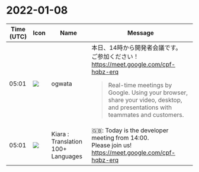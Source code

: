 # 2022-01-08

|Time (UTC)|Icon|Name|Message|
|---|---|---|---|
|05:01|![](https://avatars.slack-edge.com/2019-11-22/845042642576_070441337abaca9fb7b3_72.png)|ogwata|本日、14時から開発者会議です。<br>ご参加ください！<br><https://meet.google.com/cpf-hqbz-erq><br><blockquote>Real-time meetings by Google. Using your browser, share your video, desktop, and presentations with teammates and customers.</blockquote>|
|05:01|![](https://avatars.slack-edge.com/2021-08-02/2324149410423_2aa7423c4133ecb9f168_72.png)|Kiara : Translation 100+ Languages|🇬🇧: Today is the developer meeting from 14:00.<br>Please join us!<br><https://meet.google.com/cpf-hqbz-erq>|
